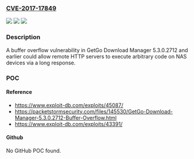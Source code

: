 ### [CVE-2017-17849](https://cve.mitre.org/cgi-bin/cvename.cgi?name=CVE-2017-17849)
![](https://img.shields.io/static/v1?label=Product&message=n%2Fa&color=blue)
![](https://img.shields.io/static/v1?label=Version&message=n%2Fa&color=blue)
![](https://img.shields.io/static/v1?label=Vulnerability&message=n%2Fa&color=brighgreen)

### Description

A buffer overflow vulnerability in GetGo Download Manager 5.3.0.2712 and earlier could allow remote HTTP servers to execute arbitrary code on NAS devices via a long response.

### POC

#### Reference
- https://www.exploit-db.com/exploits/45087/
- https://packetstormsecurity.com/files/145530/GetGo-Download-Manager-5.3.0.2712-Buffer-Overflow.html
- https://www.exploit-db.com/exploits/43391/

#### Github
No GitHub POC found.

